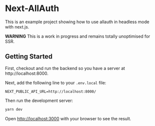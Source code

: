 # Next-AllAuth

This is an example project showing how to use allauth in headless mode with next.js.

**WARNING** This is a work in progress and remains totally unoptimised for SSR.

## Getting Started

First, checkout and run the backend so you have a server at http://localhost:8000.

Next, add the following line to your `.env.local` file:

```
NEXT_PUBLIC_API_URL=http://localhost:8000/
```

Then run the development server:

```bash
yarn dev
```

Open [http://localhost:3000](http://localhost:3000) with your browser to see the result.
